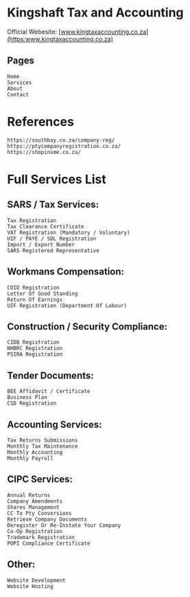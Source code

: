 # Kingshaft Tax and Accounting

Official Webesite: [www.kingtaxaccounting.co.za](https:www.kingtaxaccounting.co.za)

## Pages

    Home
    Services
    About
    Contact

# References

    https://southbay.co.za/company-reg/
    https://ptycompanyregistration.co.za/
    https://shopinsme.co.za/

# Full Services List

## SARS / Tax Services:

    Tax Registration
    Tax Clearance Certificate
    VAT Registration (Mandatory / Voluntary)
    UIF / PAYE / SDL Registration
    Import / Export Number
    SARS Registered Representative

## Workmans Compensation:

    COID Registration
    Letter Of Good Standing
    Return Of Earnings
    UIF Registration (Department Of Labour)

## Construction / Security Compliance:

    CIDB Registration
    NHBRC Registration
    PSIRA Registration

## Tender Documents:

    BEE Affidavit / Certificate
    Business Plan
    CSD Registration

## Accounting Services:

    Tax Returns Submissions
    Monthly Tax Maintenance
    Monthly Accounting
    Monthly Payroll

## CIPC Services:

    Annual Returns
    Company Amendments
    Shares Management
    CC To Pty Conversions
    Retrieve Company Documents
    Deregister Or Re-Instate Your Company
    Co-Op Registration
    Trademark Registration
    POPI Compliance Certificate

## Other:

    Website Development
    Website Hosting
